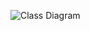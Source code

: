 ![Class Diagram](http://www.plantuml.com/plantuml/proxy?src=https://raw.githubusercontent.com/PeterLaudy/DummyRepoToTestStuff/main/doc/uml/stepper.uml)

